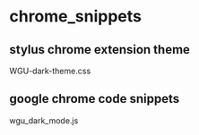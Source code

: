 # chrome_snippets
## stylus chrome extension theme  
WGU-dark-theme.css  
## google chrome code snippets  
wgu_dark_mode.js 
